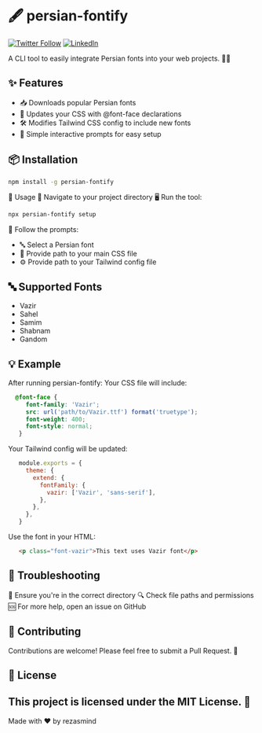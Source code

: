 # 🖋️ persian-fontify

[![Twitter Follow](https://img.shields.io/twitter/follow/rezasmind?style=social)](https://twitter.com/rezasmind)
[![LinkedIn](https://img.shields.io/badge/LinkedIn-rezasmind-blue?style=flat&logo=linkedin)](https://www.linkedin.com/in/rezasmind/)

A CLI tool to easily integrate Persian fonts into your web projects. 🚀✨

## ✨ Features

- 📥 Downloads popular Persian fonts
- 🎨 Updates your CSS with @font-face declarations
- 🛠️ Modifies Tailwind CSS config to include new fonts
- 💬 Simple interactive prompts for easy setup

## 📦 Installation
```bash
npm install -g persian-fontify
```

🚀 Usage
📂 Navigate to your project directory
🖥️ Run the tool:
```bash
npx persian-fontify setup
```

🧭 Follow the prompts:
- 🔤 Select a Persian font
- 📄 Provide path to your main CSS file
- ⚙️ Provide path to your Tailwind config file

## 🔤 Supported Fonts
- Vazir
- Sahel
- Samim
- Shabnam
- Gandom

## 💡 Example
After running persian-fontify:
Your CSS file will include:

```css
  @font-face {
     font-family: 'Vazir';
     src: url('path/to/Vazir.ttf') format('truetype');
     font-weight: 400;
     font-style: normal;
   }
```

   Your Tailwind config will be updated:

```js
   module.exports = {
     theme: {
       extend: {
         fontFamily: {
           vazir: ['Vazir', 'sans-serif'],
         },
       },
     },
   }
```

   Use the font in your HTML:

```html
   <p class="font-vazir">This text uses Vazir font</p>
```

## 🔧 Troubleshooting
📍 Ensure you're in the correct directory
🔍 Check file paths and permissions
🆘 For more help, open an issue on GitHub

## 🤝 Contributing

Contributions are welcome! Please feel free to submit a Pull Request. 🎉
## 📄 License
This project is licensed under the MIT License. 📜
---
Made with ❤️ by rezasmind
